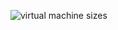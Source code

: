 ![virtual machine sizes](https://github.com/IvanSotomayor/azureAdministrator/assets/63268327/2a54c01f-c042-46f7-9963-aca43589b8f3)
